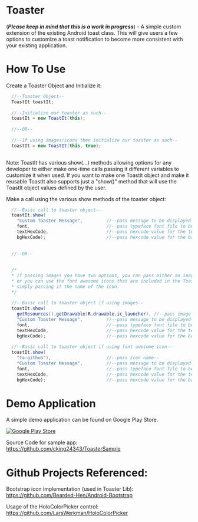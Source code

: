 Toaster
=======

(***Please keep in mind that this is a work in progress***) - A simple custom extension of the existing Android toast class. This will give users a few options to customize a toast notification to become more consistent with your existing application.

How To Use
==============
Create a Toaster Object and Initialize it:
```java
  //--Toaster Object--
  ToastIt toastIt;
  
  //--Initialize our toaster as such--
  toastIt = new ToastIt(this);
  
  //--OR--
	
  //--If using images/icons then initialize our toaster as such--
  toastIt = new ToastIt(this, true);
  
```

Note: ToastIt has various show(...) methods allowing options for any developer to either make one-time calls passing it different variables to customize it when used. If you want to make one Toastit object and make it reusable
ToastIt also supports just a "show()" method that will use the ToastIt object values defined by the user.


Make a call using the various show methods of the toaster object:
```java
  //--Basic call to toaster object--
  toastIt.show(
	"Custom Toaster Message",         //--pass message to be displayed--
	font,                             //--pass typeface font file to be used--
	textHexCode,                      //--pass hexcode value for the text color of toaster--
	bgHexCode);                       //--pass hexcode value for the background color of toaster--
	
	
  //--OR--
  
  
  /*
  * If passing images you have two options, you can pass either an image file 
  * or you can use the font awesome icons that are included in the Toaster Lib by 
  * simply passing it the name of the icon.
  */
  
  //--Basic call to toaster object if using images--
  toastIt.show(
	getResources().getDrawable(R.drawable.ic_launcher), //--pass image--
	"Custom Toaster Message",         //--pass message to be displayed--
	font,                             //--pass typeface font file to be used--
	textHexCode,                      //--pass hexcode value for the text color of toaster--
	bgHexCode);                       //--pass hexcode value for the background color of toaster--
	
  //--Basic call to toaster object if using font awesome icon--
  toastIt.show(
	"fa-github"),                     //--pass icon name--
	"Custom Toaster Message",         //--pass message to be displayed--
	font,                             //--pass typeface font file to be used--
	textHexCode,                      //--pass hexcode value for the text color of toaster--
	bgHexCode);                       //--pass hexcode value for the background color of toaster--
```


Demo Application
================
A simple demo application can be found on Google Play Store.

<a href="https://play.google.com/store/apps/details?id=king.chad.toastersample">
  <img alt="Google Play Store"
       src="https://developer.android.com/images/brand/en_app_rgb_wo_60.png" />
</a>

Source Code for sample app:
https://github.com/cking24343/ToasterSample


Github Projects Referenced:
===========================
Bootstrap icon implementation (used in Toaster Lib):
https://github.com/Bearded-Hen/Android-Bootstrap

Usage of the HoloColorPicker control:
https://github.com/LarsWerkman/HoloColorPicker
